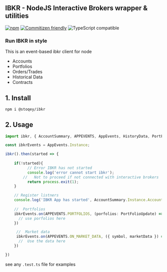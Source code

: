 ## IBKR - NodeJS Interactive Brokers wrapper & utilities

[![npm](https://img.shields.io/npm/dt/@stoqey/ibkr.svg)](http://www.npmtrends.com/@stoqey/ibkr)
[![Commitizen friendly](https://img.shields.io/badge/commitizen-friendly-brightgreen.svg)](http://commitizen.github.io/cz-cli/)
![TypeScript compatible](https://img.shields.io/badge/typescript-compatible-brightgreen.svg)


### Run IBKR in style
This is an event-based ibkr client for node
- Accounts
- Portfolios
- Orders/Trades
- Historical Data
- Contracts

## 1. Install
```bash
npm i @stoqey/ibkr
```

## 2. Usage
```ts
import ibkr, { AccountSummary, APPEVENTS, AppEvents, HistoryData, PortFolioUpdate } from '@stoqey/ibkr';

const ibkrEvents = AppEvents.Instance;

ibkr().then(started => {
  
    if(!started){
          // Error IBKR has not started
          console.log('error cannot start ibkr');
        //   Not to proceed if not connected with interactive brokers
          return process.exit(1);
    }

    // Register listners
    console.log('IBKR App has started', AccountSummary.Instance.AccountId);
    
    //  Portfolios
    ibkrEvents.on(APPEVENTS.PORTFOLIOS, (porfolios: PortFolioUpdate) => {
      // use porfolios here
    })

     //  Market data
     ibkrEvents.on(APPEVENTS.ON_MARKET_DATA, ({ symbol, marketData }) => {
      //  Use the data here
    })

})


```

see any `.test.ts` file for examples
